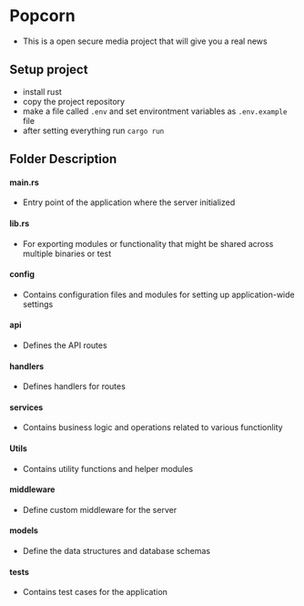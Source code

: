 <!-- @format -->

# Popcorn

- This is a open secure media project that will give you a real news

## Setup project

- install rust
- copy the project repository
- make a file called `.env` and set environtment variables as `.env.example`
  file
- after setting everything run `cargo run`

## Folder Description

#### main.rs

- Entry point of the application where the server initialized

#### lib.rs

- For exporting modules or functionality that might be shared across multiple
  binaries or test

#### config

- Contains configuration files and modules for setting up application-wide
  settings

#### api

- Defines the API routes

#### handlers

- Defines handlers for routes

#### services

- Contains business logic and operations related to various functionlity

#### Utils

- Contains utility functions and helper modules

#### middleware

- Define custom middleware for the server

#### models

- Define the data structures and database schemas

#### tests

- Contains test cases for the application
